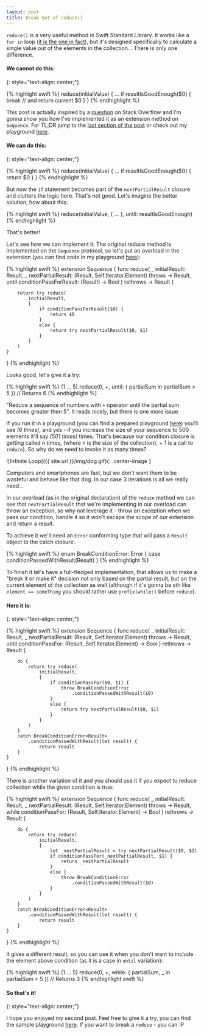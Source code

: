 ```yaml
---
layout: post
title: Break Out of reduce()
---
```


`reduce()` is a very useful method in Swift Standard Library. It works like a `for in` loop ([it is the one in fact](https://github.com/apple/swift/blob/master/stdlib/public/core/SequenceAlgorithms.swift.gyb#L616)), but it's designed specifically to calculate a single value out of the elements in the collection... There is only one difference.

#### We cannot do this:
{: style="text-align: center;"}

{% highlight swift %}
reduce(initialValue) {
     ...
     if resultIsGoodEnough($0) {
          break // and return current $0
     }
}
{% endhighlight %}

This post is actually inspired by a [question](http://stackoverflow.com/questions/29906765/is-there-a-way-to-break-from-an-arrays-reduce-function-in-swift) on Stack Overflow and I'm gonna show you how I've implemented it as an extension method on `Sequence`. For TL;DR jump to the <a href="#hereItIs">last section of the post</a> or check out my playground [here](https://github.com/Czajnikowski/Playgrounds).

#### We can do this:
{: style="text-align: center;"}

{% highlight swift %}
reduce(initialValue) {
     ...
     if resultIsGoodEnough($0) {
          return $0
     }
}
{% endhighlight %}

But now the `if` statement becomes part of the `nextPartialResult` closure and clutters the logic here.
That's not good. Let's imagine the better solution, how about this:

{% highlight swift %}
reduce(initialValue, { ... }, until: resultIsGoodEnough)
{% endhighlight %}

That's better!

Let's see how we can implement it. The original reduce method is implemented on the `Sequence` protocol, so let's put an overload in the extension (you can find code in my playground [here](https://github.com/Czajnikowski/Playgrounds)):

{% highlight swift %}
extension Sequence {
    func reduce<Result>(
        _ initialResult: Result,
        _ nextPartialResult: (Result, Self.Iterator.Element) throws -> Result,
        until conditionPassForResult: (Result) -> Bool
        ) rethrows -> Result {

        return try reduce(
            initialResult,
            {
                if conditionPassForResult($0) {
                    return $0
                }
                else {
                    return try nextPartialResult($0, $1)
                }
            }
        )
    }
}
{% endhighlight %}

Looks good, let's give it a try:

{% highlight swift %}
(1 ... 5).reduce(0, +, until: { partialSum in partialSum > 5 }) // Returns 6
{% endhighlight %}

"Reduce a sequence of numbers with `+` operator until the partial sum becomes greater then 5". It reads nicely, but there is one more issue.

If you run it in a playground (you can find a prepared playground [here](https://github.com/Czajnikowski/Playgrounds)) you'll see *(6 times)*, and yes - if you increase the size of your sequence to 500 elements it'll say *(501 times)* times. That's because our condition closure is getting called n times, (where n is the size of the collection), + 1 is a call to `reduce`). So why do we need to invoke it as many times?

![Infinite Loop]({{ site.url }}/img/dog.gif){: .center-image }

Computers and smartphones are fast, but we don't want them to be wasteful and behave like that dog. In our case 3 iterations is all we really need...

In our overload (as in the original declaration) of the `reduce` method  we can see that `nextPartialResult` that we're implementing in our overload can throw an exception, so why not leverage it - throw an exception when we pass our condition, handle it so it won't escape the scope of our extension and return a result.

To achieve it we'll need an `Error` conforming type that will pass a `Result` object to the catch closure:

{% highlight swift %}
enum BreakConditionError<Result>: Error {
    case conditionPassedWithResult(Result)
}
{% endhighlight %}

To finish it let's have a full-fledged implementation, that allows us to make a "break it or make it" decision not only based on the partial result, but on the current element of the collection as well (although if it's gonna be sth like `element == someThing` you should rather use `prefix(while:)` before `reduce`).

#### <a name="hereItIs">Here it is:</a>
{: style="text-align: center;"}

{% highlight swift %}
extension Sequence {
    func reduce<Result>(
        _ initialResult: Result,
        _ nextPartialResult: (Result, Self.Iterator.Element) throws -> Result,
        until conditionPassFor: (Result, Self.Iterator.Element) -> Bool
        ) rethrows -> Result {

        do {
            return try reduce(
                initialResult,
                {
                    if conditionPassFor($0, $1) {
                        throw BreakConditionError
                            .conditionPassedWithResult($0)
                    }
                    else {
                        return try nextPartialResult($0, $1)
                    }
                }
            )
        }
        catch BreakConditionError<Result>
            .conditionPassedWithResult(let result) {
                return result
        }
    }
}
{% endhighlight %}

There is another variation of it and you should use it if you expect to reduce collection while the given condition is true:

{% highlight swift %}
extension Sequence {
    func reduce<Result>(
        _ initialResult: Result,
        _ nextPartialResult: (Result, Self.Iterator.Element) throws -> Result,
        while conditionPassFor: (Result, Self.Iterator.Element) -> Bool
        ) rethrows -> Result {

        do {
            return try reduce(
                initialResult,
                {
                    let _nextPartialResult = try nextPartialResult($0, $1)
                    if conditionPassFor(_nextPartialResult, $1) {
                        return _nextPartialResult
                    }
                    else {
                        throw BreakConditionError
                            .conditionPassedWithResult($0)
                    }
                }
            )
        }
        catch BreakConditionError<Result>
            .conditionPassedWithResult(let result) {
                return result
        }
    }
}
{% endhighlight %}

It gives a different result, so you can use it when you don't want to include the element above condition (as it is a case in `until` variation):

{% highlight swift %}
(1 ... 5).reduce(0, +, while: { partialSum, _ in partialSum < 5 }) // Returns 3
{% endhighlight swift %}

#### So that's it!
{: style="text-align: center;"}

I hope you enjoyed my second post. Feel free to give it a try, you can find the sample playground [here](https://github.com/Czajnikowski/Playgrounds). If you want to break a `reduce` - you can :P
